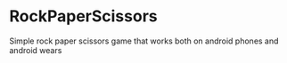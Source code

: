 # RockPaperScissors
Simple rock paper scissors game that works both on android phones and android wears
